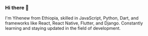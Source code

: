 ### Hi there 👋
I'm Yihenew from Ethiopia, skilled in JavaScript, Python, Dart, and frameworks like React, React Native, Flutter, and Django. Constantly learning and staying updated in the field of development.
